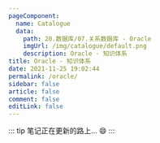 ```yaml
---
pageComponent: 
  name: Catalogue
  data: 
    path: 20.数据库/07.关系数据库 - Oracle
    imgUrl: /img/catalogue/default.png
    description: Oracle - 知识体系
title: Oracle - 知识体系
date: 2021-11-25 19:02:44
permalink: /oracle/
sidebar: false
article: false
comment: false
editLink: false
---
```


::: tip
笔记正在更新的路上... :smile:
:::